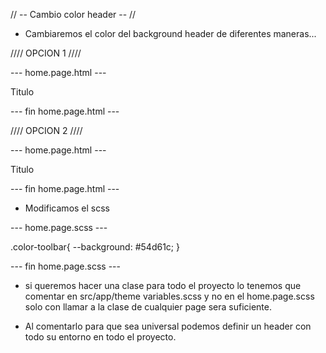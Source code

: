 // -- Cambio color header -- //

* Cambiaremos el color del background header de diferentes maneras...


//// OPCION 1 ////

--- home.page.html ---

<ion-header >
<!-- Agregamos al toolbar color="primary" -->
  <ion-toolbar color="primary">
    <ion-title>
      Titulo
    </ion-title>
  </ion-toolbar>
</ion-header>

--- fin home.page.html ---

//// OPCION 2 ////

--- home.page.html ---

<!-- llamar al class del home.page.scss  color-toolbar -->

<ion-header   >
  <ion-toolbar class="color-toolbar"  >
    <ion-title>
      Titulo
    </ion-title>   
  </ion-toolbar>
</ion-header>

--- fin home.page.html ---

* Modificamos el scss

--- home.page.scss ---

.color-toolbar{
  --background: #54d61c;
}

--- fin home.page.scss ---

* si queremos hacer una clase para todo el proyecto lo tenemos que comentar en src/app/theme variables.scss y no en el 
    home.page.scss solo con llamar a la clase de cualquier page sera suficiente.

* Al comentarlo para que sea universal podemos definir un header con todo su entorno en todo el proyecto.






